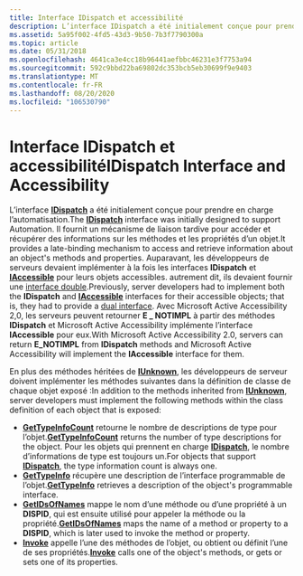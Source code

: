 ```yaml
---
title: Interface IDispatch et accessibilité
description: L’interface IDispatch a été initialement conçue pour prendre en charge l’automatisation.
ms.assetid: 5a95f002-4fd5-43d3-9b50-7b3f7790300a
ms.topic: article
ms.date: 05/31/2018
ms.openlocfilehash: 4641ca3e4cc18b96441aefbbc46231e3f7753a94
ms.sourcegitcommit: 592c9bbd22ba69802dc353bcb5eb30699f9e9403
ms.translationtype: MT
ms.contentlocale: fr-FR
ms.lasthandoff: 08/20/2020
ms.locfileid: "106530790"
---
```

# <a name="idispatch-interface-and-accessibility"></a><span data-ttu-id="c54fe-103">Interface IDispatch et accessibilité</span><span class="sxs-lookup"><span data-stu-id="c54fe-103">IDispatch Interface and Accessibility</span></span>

<span data-ttu-id="c54fe-104">L’interface [**IDispatch**](/previous-versions/windows/desktop/api/oaidl/nn-oaidl-idispatch) a été initialement conçue pour prendre en charge l’automatisation.</span><span class="sxs-lookup"><span data-stu-id="c54fe-104">The [**IDispatch**](/previous-versions/windows/desktop/api/oaidl/nn-oaidl-idispatch) interface was initially designed to support Automation.</span></span> <span data-ttu-id="c54fe-105">Il fournit un mécanisme de liaison tardive pour accéder et récupérer des informations sur les méthodes et les propriétés d’un objet.</span><span class="sxs-lookup"><span data-stu-id="c54fe-105">It provides a late-binding mechanism to access and retrieve information about an object's methods and properties.</span></span> <span data-ttu-id="c54fe-106">Auparavant, les développeurs de serveurs devaient implémenter à la fois les interfaces **IDispatch** et [**IAccessible**](/windows/desktop/api/oleacc/nn-oleacc-iaccessible) pour leurs objets accessibles. autrement dit, ils devaient fournir une [interface double](dual-interfaces--iaccessible-and-idispatch.md).</span><span class="sxs-lookup"><span data-stu-id="c54fe-106">Previously, server developers had to implement both the **IDispatch** and [**IAccessible**](/windows/desktop/api/oleacc/nn-oleacc-iaccessible) interfaces for their accessible objects; that is, they had to provide a [dual interface](dual-interfaces--iaccessible-and-idispatch.md).</span></span> <span data-ttu-id="c54fe-107">Avec Microsoft Active Accessibility 2,0, les serveurs peuvent retourner **E \_ NOTIMPL** à partir des méthodes **IDispatch** et Microsoft Active Accessibility implémente l’interface **IAccessible** pour eux.</span><span class="sxs-lookup"><span data-stu-id="c54fe-107">With Microsoft Active Accessibility 2.0, servers can return **E\_NOTIMPL** from **IDispatch** methods and Microsoft Active Accessibility will implement the **IAccessible** interface for them.</span></span>

<span data-ttu-id="c54fe-108">En plus des méthodes héritées de [**IUnknown**](/windows/desktop/api/unknwn/nn-unknwn-iunknown), les développeurs de serveur doivent implémenter les méthodes suivantes dans la définition de classe de chaque objet exposé :</span><span class="sxs-lookup"><span data-stu-id="c54fe-108">In addition to the methods inherited from [**IUnknown**](/windows/desktop/api/unknwn/nn-unknwn-iunknown), server developers must implement the following methods within the class definition of each object that is exposed:</span></span>

-   <span data-ttu-id="c54fe-109">[**GetTypeInfoCount**](/previous-versions/windows/desktop/api/oaidl/nf-oaidl-idispatch-gettypeinfocount) retourne le nombre de descriptions de type pour l’objet.</span><span class="sxs-lookup"><span data-stu-id="c54fe-109">[**GetTypeInfoCount**](/previous-versions/windows/desktop/api/oaidl/nf-oaidl-idispatch-gettypeinfocount) returns the number of type descriptions for the object.</span></span> <span data-ttu-id="c54fe-110">Pour les objets qui prennent en charge [**IDispatch**](/previous-versions/windows/desktop/api/oaidl/nn-oaidl-idispatch), le nombre d’informations de type est toujours un.</span><span class="sxs-lookup"><span data-stu-id="c54fe-110">For objects that support [**IDispatch**](/previous-versions/windows/desktop/api/oaidl/nn-oaidl-idispatch), the type information count is always one.</span></span>
-   <span data-ttu-id="c54fe-111">[**GetTypeInfo**](/previous-versions/windows/desktop/api/oaidl/nf-oaidl-idispatch-gettypeinfo) récupère une description de l’interface programmable de l’objet.</span><span class="sxs-lookup"><span data-stu-id="c54fe-111">[**GetTypeInfo**](/previous-versions/windows/desktop/api/oaidl/nf-oaidl-idispatch-gettypeinfo) retrieves a description of the object's programmable interface.</span></span>
-   <span data-ttu-id="c54fe-112">[**GetIDsOfNames**](/previous-versions/windows/desktop/api/oaidl/nf-oaidl-idispatch-getidsofnames) mappe le nom d’une méthode ou d’une propriété à un **DISPID**, qui est ensuite utilisé pour appeler la méthode ou la propriété.</span><span class="sxs-lookup"><span data-stu-id="c54fe-112">[**GetIDsOfNames**](/previous-versions/windows/desktop/api/oaidl/nf-oaidl-idispatch-getidsofnames) maps the name of a method or property to a **DISPID**, which is later used to invoke the method or property.</span></span>
-   <span data-ttu-id="c54fe-113">[**Invoke**](/previous-versions/windows/desktop/api/oaidl/nf-oaidl-idispatch-invoke) appelle l’une des méthodes de l’objet, ou obtient ou définit l’une de ses propriétés.</span><span class="sxs-lookup"><span data-stu-id="c54fe-113">[**Invoke**](/previous-versions/windows/desktop/api/oaidl/nf-oaidl-idispatch-invoke) calls one of the object's methods, or gets or sets one of its properties.</span></span>

 

 